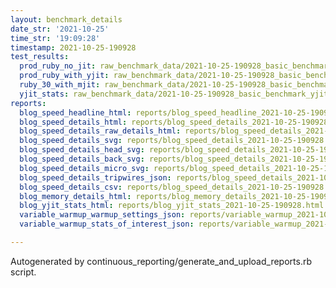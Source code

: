 ```yaml
---
layout: benchmark_details
date_str: '2021-10-25'
time_str: '19:09:28'
timestamp: 2021-10-25-190928
test_results:
  prod_ruby_no_jit: raw_benchmark_data/2021-10-25-190928_basic_benchmark_prod_ruby_no_jit.json
  prod_ruby_with_yjit: raw_benchmark_data/2021-10-25-190928_basic_benchmark_prod_ruby_with_yjit.json
  ruby_30_with_mjit: raw_benchmark_data/2021-10-25-190928_basic_benchmark_ruby_30_with_mjit.json
  yjit_stats: raw_benchmark_data/2021-10-25-190928_basic_benchmark_yjit_stats.json
reports:
  blog_speed_headline_html: reports/blog_speed_headline_2021-10-25-190928.html
  blog_speed_details_html: reports/blog_speed_details_2021-10-25-190928.html
  blog_speed_details_raw_details_html: reports/blog_speed_details_2021-10-25-190928.raw_details.html
  blog_speed_details_svg: reports/blog_speed_details_2021-10-25-190928.svg
  blog_speed_details_head_svg: reports/blog_speed_details_2021-10-25-190928.head.svg
  blog_speed_details_back_svg: reports/blog_speed_details_2021-10-25-190928.back.svg
  blog_speed_details_micro_svg: reports/blog_speed_details_2021-10-25-190928.micro.svg
  blog_speed_details_tripwires_json: reports/blog_speed_details_2021-10-25-190928.tripwires.json
  blog_speed_details_csv: reports/blog_speed_details_2021-10-25-190928.csv
  blog_memory_details_html: reports/blog_memory_details_2021-10-25-190928.html
  blog_yjit_stats_html: reports/blog_yjit_stats_2021-10-25-190928.html
  variable_warmup_warmup_settings_json: reports/variable_warmup_2021-10-25-190928.warmup_settings.json
  variable_warmup_stats_of_interest_json: reports/variable_warmup_2021-10-25-190928.stats_of_interest.json

---
```

Autogenerated by continuous_reporting/generate_and_upload_reports.rb script.
